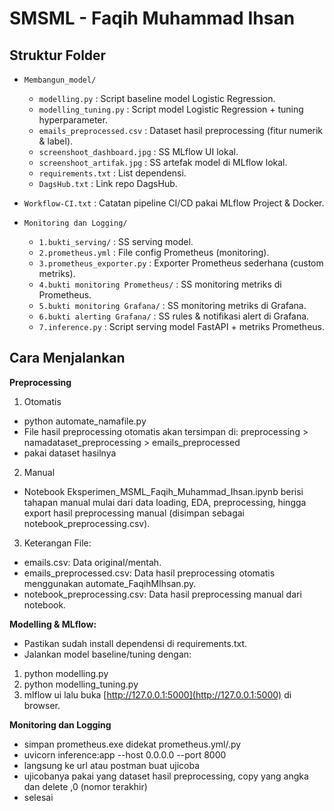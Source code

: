 # SMSML - Faqih Muhammad Ihsan

## Struktur Folder

- `Membangun_model/`
    - `modelling.py` : Script baseline model Logistic Regression.
    - `modelling_tuning.py` : Script model Logistic Regression + tuning hyperparameter.
    - `emails_preprocessed.csv` : Dataset hasil preprocessing (fitur numerik & label).
    - `screenshoot_dashboard.jpg` : SS MLflow UI lokal.
    - `screenshoot_artifak.jpg` : SS artefak model di MLflow lokal.
    - `requirements.txt` : List dependensi.
    - `DagsHub.txt` : Link repo DagsHub.

- `Workflow-CI.txt` : Catatan pipeline CI/CD pakai MLflow Project & Docker.

- `Monitoring dan Logging/`
    - `1.bukti_serving/` : SS serving model.
    - `2.prometheus.yml` : File config Prometheus (monitoring).
    - `3.prometheus_exporter.py` : Exporter Prometheus sederhana (custom metriks).
    - `4.bukti monitoring Prometheus/` : SS monitoring metriks di Prometheus.
    - `5.bukti monitoring Grafana/` : SS monitoring metriks di Grafana.
    - `6.bukti alerting Grafana/` : SS rules & notifikasi alert di Grafana.
    - `7.inference.py` : Script serving model FastAPI + metriks Prometheus.

## Cara Menjalankan

**Preprocessing**
1. Otomatis
- python automate_namafile.py
- File hasil preprocessing otomatis akan tersimpan di: preprocessing > namadataset_preprocessing > emails_preprocessed
- pakai dataset hasilnya

2. Manual
-  Notebook Eksperimen_MSML_Faqih_Muhammad_Ihsan.ipynb berisi tahapan manual mulai dari data loading, EDA, preprocessing, hingga export hasil preprocessing manual (disimpan sebagai notebook_preprocessing.csv).

3. Keterangan File:
- emails.csv: Data original/mentah.
- emails_preprocessed.csv: Data hasil preprocessing otomatis menggunakan automate_FaqihMIhsan.py.
- notebook_preprocessing.csv: Data hasil preprocessing manual dari notebook.

**Modelling & MLflow:**
- Pastikan sudah install dependensi di requirements.txt.
- Jalankan model baseline/tuning dengan:
1. python modelling.py
2. python modelling_tuning.py
3. mlflow ui lalu buka [http://127.0.0.1:5000](http://127.0.0.1:5000) di browser.

**Monitoring dan Logging**
- simpan prometheus.exe didekat prometheus.yml/.py
- uvicorn inference:app --host 0.0.0.0 --port 8000
- langsung ke url atau postman buat ujicoba
- ujicobanya pakai yang dataset hasil preprocessing, copy yang angka dan delete ,0 (nomor terakhir)
- selesai
